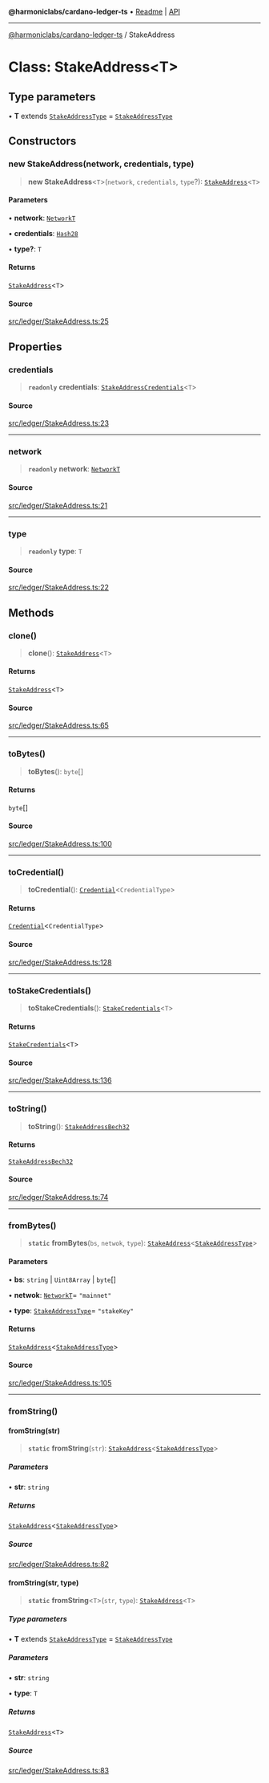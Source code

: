 **@harmoniclabs/cardano-ledger-ts** • [Readme](../Introduction) \| [API](../globals)

***

[@harmoniclabs/cardano-ledger-ts](../Introduction) / StakeAddress

# Class: StakeAddress\<T\>

## Type parameters

• **T** extends [`StakeAddressType`](../type-aliases/StakeAddressType) = [`StakeAddressType`](../type-aliases/StakeAddressType)

## Constructors

### new StakeAddress(network, credentials, type)

> **new StakeAddress**\<`T`\>(`network`, `credentials`, `type`?): [`StakeAddress`](StakeAddress)\<`T`\>

#### Parameters

• **network**: [`NetworkT`](../type-aliases/NetworkT)

• **credentials**: [`Hash28`](Hash28)

• **type?**: `T`

#### Returns

[`StakeAddress`](StakeAddress)\<`T`\>

#### Source

[src/ledger/StakeAddress.ts:25](https://github.com/HarmonicLabs/cardano-ledger-ts/blob/d1659b0/src/ledger/StakeAddress.ts#L25)

## Properties

### credentials

> **`readonly`** **credentials**: [`StakeAddressCredentials`](../type-aliases/StakeAddressCredentials)\<`T`\>

#### Source

[src/ledger/StakeAddress.ts:23](https://github.com/HarmonicLabs/cardano-ledger-ts/blob/d1659b0/src/ledger/StakeAddress.ts#L23)

***

### network

> **`readonly`** **network**: [`NetworkT`](../type-aliases/NetworkT)

#### Source

[src/ledger/StakeAddress.ts:21](https://github.com/HarmonicLabs/cardano-ledger-ts/blob/d1659b0/src/ledger/StakeAddress.ts#L21)

***

### type

> **`readonly`** **type**: `T`

#### Source

[src/ledger/StakeAddress.ts:22](https://github.com/HarmonicLabs/cardano-ledger-ts/blob/d1659b0/src/ledger/StakeAddress.ts#L22)

## Methods

### clone()

> **clone**(): [`StakeAddress`](StakeAddress)\<`T`\>

#### Returns

[`StakeAddress`](StakeAddress)\<`T`\>

#### Source

[src/ledger/StakeAddress.ts:65](https://github.com/HarmonicLabs/cardano-ledger-ts/blob/d1659b0/src/ledger/StakeAddress.ts#L65)

***

### toBytes()

> **toBytes**(): `byte`[]

#### Returns

`byte`[]

#### Source

[src/ledger/StakeAddress.ts:100](https://github.com/HarmonicLabs/cardano-ledger-ts/blob/d1659b0/src/ledger/StakeAddress.ts#L100)

***

### toCredential()

> **toCredential**(): [`Credential`](Credential)\<`CredentialType`\>

#### Returns

[`Credential`](Credential)\<`CredentialType`\>

#### Source

[src/ledger/StakeAddress.ts:128](https://github.com/HarmonicLabs/cardano-ledger-ts/blob/d1659b0/src/ledger/StakeAddress.ts#L128)

***

### toStakeCredentials()

> **toStakeCredentials**(): [`StakeCredentials`](StakeCredentials)\<`T`\>

#### Returns

[`StakeCredentials`](StakeCredentials)\<`T`\>

#### Source

[src/ledger/StakeAddress.ts:136](https://github.com/HarmonicLabs/cardano-ledger-ts/blob/d1659b0/src/ledger/StakeAddress.ts#L136)

***

### toString()

> **toString**(): [`StakeAddressBech32`](../type-aliases/StakeAddressBech32)

#### Returns

[`StakeAddressBech32`](../type-aliases/StakeAddressBech32)

#### Source

[src/ledger/StakeAddress.ts:74](https://github.com/HarmonicLabs/cardano-ledger-ts/blob/d1659b0/src/ledger/StakeAddress.ts#L74)

***

### fromBytes()

> **`static`** **fromBytes**(`bs`, `netwok`, `type`): [`StakeAddress`](StakeAddress)\<[`StakeAddressType`](../type-aliases/StakeAddressType)\>

#### Parameters

• **bs**: `string` \| `Uint8Array` \| `byte`[]

• **netwok**: [`NetworkT`](../type-aliases/NetworkT)= `"mainnet"`

• **type**: [`StakeAddressType`](../type-aliases/StakeAddressType)= `"stakeKey"`

#### Returns

[`StakeAddress`](StakeAddress)\<[`StakeAddressType`](../type-aliases/StakeAddressType)\>

#### Source

[src/ledger/StakeAddress.ts:105](https://github.com/HarmonicLabs/cardano-ledger-ts/blob/d1659b0/src/ledger/StakeAddress.ts#L105)

***

### fromString()

#### fromString(str)

> **`static`** **fromString**(`str`): [`StakeAddress`](StakeAddress)\<[`StakeAddressType`](../type-aliases/StakeAddressType)\>

##### Parameters

• **str**: `string`

##### Returns

[`StakeAddress`](StakeAddress)\<[`StakeAddressType`](../type-aliases/StakeAddressType)\>

##### Source

[src/ledger/StakeAddress.ts:82](https://github.com/HarmonicLabs/cardano-ledger-ts/blob/d1659b0/src/ledger/StakeAddress.ts#L82)

#### fromString(str, type)

> **`static`** **fromString**\<`T`\>(`str`, `type`): [`StakeAddress`](StakeAddress)\<`T`\>

##### Type parameters

• **T** extends [`StakeAddressType`](../type-aliases/StakeAddressType) = [`StakeAddressType`](../type-aliases/StakeAddressType)

##### Parameters

• **str**: `string`

• **type**: `T`

##### Returns

[`StakeAddress`](StakeAddress)\<`T`\>

##### Source

[src/ledger/StakeAddress.ts:83](https://github.com/HarmonicLabs/cardano-ledger-ts/blob/d1659b0/src/ledger/StakeAddress.ts#L83)
